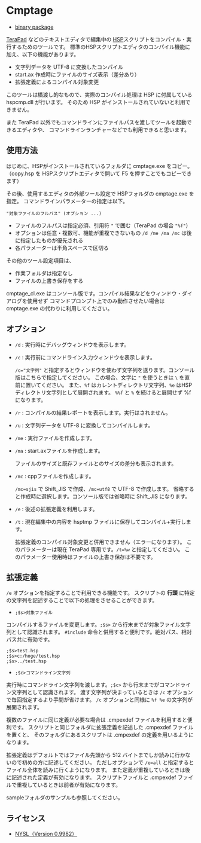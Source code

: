 ﻿# Cmptage

- [binary package](https://github.com/skymonsters-Ks/Cmptage/releases)

[TeraPad](http://www5f.biglobe.ne.jp/~t-susumu/library/tpad.html) などのテキストエディタで編集中の
[HSP](http://hsp.tv/)スクリプトをコンパイル・実行するためのツールです。
標準のHSPスクリプトエディタのコンパイル機能に加え、以下の機能があります。

- 文字列データを UTF-8 に変換したコンパイル
- start.ax 作成時にファイルのサイズ表示（差分あり）
- 拡張定義によるコンパイル対象変更

このツールは橋渡し的なもので、実際のコンパイル処理は HSP に付属している hspcmp.dll が行います。
そのため HSP がインストールされていないと利用できません。

また TeraPad 以外でもコマンドラインにファイルパスを渡してツールを起動できるエディタや、
コマンドラインランチャーなどでも利用できると思います。



## 使用方法

はじめに、HSPがインストールされているフォルダに cmptage.exe をコピー。
（copy.hsp を HSPスクリプトエディタで開いて F5 を押すことでもコピーできます）

その後、使用するエディタの外部ツール設定で HSPフォルダの cmptage.exe を指定。
コマンドラインパラメーターの指定は以下。

` "対象ファイルのフルパス" (オプション ...) `

- ファイルのフルパスは指定必須、引用符 ` " ` で囲む（TeraPad の場合 ` "%f" `）
- オプションは任意・複数可、機能が重複できないもの ` /d /me /ma /mc ` は後に指定したものが優先される
- 各パラメーターは半角スペースで区切る

その他のツール設定項目は、

- 作業フォルダは指定なし
- ファイルの上書き保存をする

cmptage_cl.exe はコンソール版です。コンパイル結果などをウィンドウ・ダイアログを使用せず
コマンドプロンプト上でのみ動作させたい場合は cmptage.exe の代わりに利用してください。



## オプション

- ` /d ` : 実行時にデバッグウィンドウを表示します。

- ` /c ` : 実行前にコマンドライン入力ウィンドウを表示します。

  ` /c="文字列" ` と指定するとウィンドウを使わず文字列を送ります。コンソール版はこちらで指定してください。
  この場合、文字に ` " ` を使うときは ` \ ` を直前に置いてください。
  また、` %f ` はカレントディレクトリ文字列、` %e ` はHSPディレクトリ文字列として展開されます。
  ` %%f ` と ` % ` を続けると展開せず %f になります。

- ` /r ` : コンパイルの結果レポートを表示します。実行はされません。

- ` /u ` : 文字列データを UTF-8 に変換してコンパイルします。

- ` /me ` : 実行ファイルを作成します。

- ` /ma ` : start.axファイルを作成します。

  ファイルのサイズと既存ファイルとのサイズの差分も表示されます。

- ` /mc ` : cppファイルを作成します。

  ` /mc=sjis ` で Shift_JIS で作成、` /mc=utf8 ` で UTF-8 で作成します。
  省略すると作成時に選択します。コンソール版では省略時に Shift_JIS になります。

- ` /e ` : 後述の拡張定義を利用します。

- ` /t ` : 現在編集中の内容を hsptmp ファイルに保存してコンパイル+実行します。

  拡張定義のコンパイル対象変更と併用できません（エラーになります）。
  このパラメーターは現在 TeraPad 専用です。` /t=%w ` と指定してください。
  このパラメーター使用時はファイルの上書き保存は不要です。



## 拡張定義

` /e ` オプションを指定することで利用できる機能です。
スクリプトの **行頭** に特定の文字列を記述することで以下の処理をさせることができます。

- ` ;$s>対象ファイル `

コンパイルするファイルを変更します。` ;$s> ` から行末までが対象ファイル文字列として認識されます。
` #include ` 命令と併用すると便利です。絶対パス、相対パス共に有効です。
```
;$s>test.hsp
;$s>c:/hoge/test.hsp
;$s>../test.hsp
```

- ` ;$c>コマンドライン文字列 `

実行時にコマンドライン文字列を渡します。` ;$c> ` から行末までがコマンドライン文字列として認識されます。
渡す文字列が決まっているときは ` /c ` オプションで毎回指定するより手間が省けます。
` /c ` オプションと同様に ` %f %e ` の文字列が展開されます。

複数のファイルに同じ定義が必要な場合は .cmpexdef ファイルを利用すると便利です。
スクリプトと同じフォルダに拡張定義を記述した .cmpexdef ファイルを置くと、
そのフォルダにあるスクリプトは .cmpexdef の定義を用いるようになります。

拡張定義はデフォルトではファイル先頭から 512 バイトまでしか読みに行かないので初めの方に記述してください。
ただしオプションで ` /e=all ` と指定するとファイル全体を読みに行くようになります。
また定義が重複しているときは後に記述された定義が有効になります。
スクリプトファイルと .cmpexdef ファイルで重複しているときは前者が有効になります。

sampleフォルダのサンプルも参照してください。



## ライセンス

- [NYSL（Version 0.9982）](http://www.kmonos.net/nysl/)

